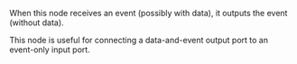 When this node receives an event (possibly with data), it outputs the event (without data).

This node is useful for connecting a data-and-event output port to an event-only input port.
